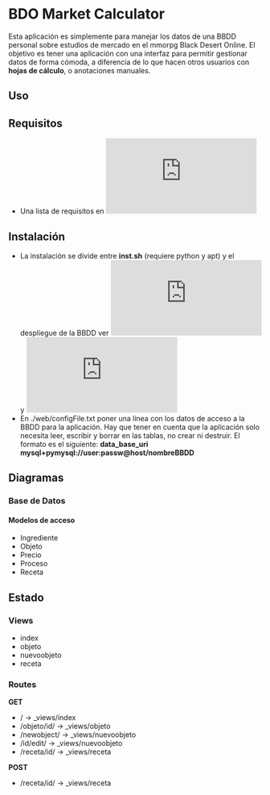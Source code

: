 # BDO Market Calculator

Esta aplicación es simplemente para manejar los datos de una BBDD personal sobre estudios de mercado en el mmorpg Black Desert Online. El objetivo es tener una aplicación con una interfaz para permitir gestionar datos de forma cómoda, a diferencia de lo que hacen otros usuarios con **hojas de cálculo**, o anotaciones manuales.

## Uso

## Requisitos

- Una lista de requisitos en ![requirements](https://github.com/DarFig/BlackDesertMarket_calculator/blob/master/requirements.txt)

## Instalación

- La instalación se divide entre **inst.sh** (requiere python y apt) y el despliegue de la BBDD ver ![./BBDD/crearBBDD.txt](https://github.com/DarFig/BlackDesertMarket_calculator/blob/master/BBDD/crearBBDD.sql) y ![./BBDD/crearBBDD.txt](https://github.com/DarFig/BlackDesertMarket_calculator/blob/master/BBDD/create_tables.sql) 
- En ./web/configFile.txt poner una línea con los datos de acceso a la BBDD para la aplicación. Hay que tener en cuenta que la aplicación solo necesita leer, escribir y borrar en las tablas, no crear ni destruir. El formato es el siguiente:
**data_base_uri mysql+pymysql://user:passw@host/nombreBBDD**


## Diagramas

### Base de Datos

#### Modelos de acceso

- Ingrediente
- Objeto
- Precio
- Proceso
- Receta


## Estado

### Views

- index
- objeto
- nuevoobjeto
- receta

### Routes

**GET**

- /           -> _views/index           
- /objeto/id/ -> _views/objeto          
- /newobject/ -> _views/nuevoobjeto     
- /id/edit/   -> _views/nuevoobjeto     
- /receta/id/ -> _views/receta          

**POST**

- /receta/id/ -> _views/receta          
